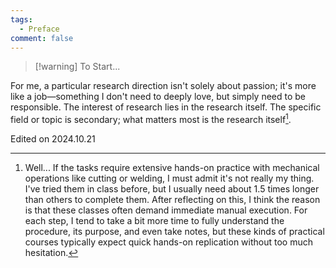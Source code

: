 ```yaml
---
tags:
  - Preface
comment: false
---
```


>[!warning] To Start...

For me, a particular research direction isn't solely about passion; it's more like a job—something I don't need to deeply love, but simply need to be responsible. The interest of research lies in the research itself. The specific field or topic is secondary; what matters most is the research itself[^1].


[^1]: Well... If the tasks require extensive hands-on practice with mechanical operations like cutting or welding, I must admit it's not really my thing. I've tried them in class before, but I usually need about 1.5 times longer than others to complete them. After reflecting on this, I think the reason is that these classes often demand immediate manual execution. For each step, I tend to take a bit more time to fully understand the procedure, its purpose, and even take notes, but these kinds of practical courses typically expect quick hands-on replication without too much hesitation.

Edited on 2024.10.21